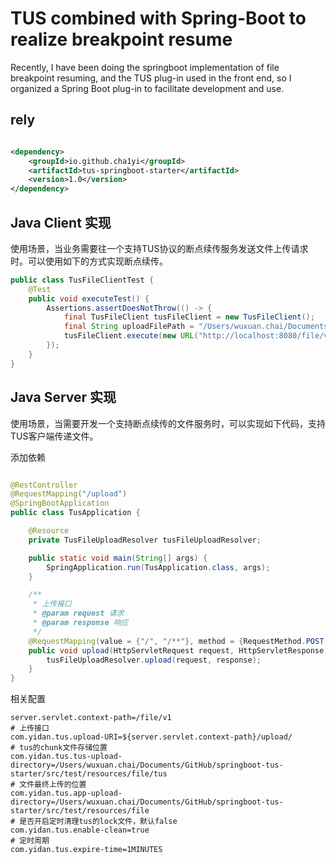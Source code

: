# TUS combined with Spring-Boot to realize breakpoint resume

Recently, I have been doing the springboot implementation of file breakpoint resuming, and the TUS plug-in used in the front end, so I organized a Spring Boot plug-in to facilitate development and use.

## rely

```xml

<dependency>
    <groupId>io.github.cha1yi</groupId>
    <artifactId>tus-springboot-starter</artifactId>
    <version>1.0</version>
</dependency>
```

## Java Client 实现

使用场景，当业务需要往一个支持TUS协议的断点续传服务发送文件上传请求时。可以使用如下的方式实现断点续传。

```java
public class TusFileClientTest {
    @Test
    public void executeTest() {
        Assertions.assertDoesNotThrow(() -> {
            final TusFileClient tusFileClient = new TusFileClient();
            final String uploadFilePath = "/Users/wuxuan.chai/Documents/小老鼠已然成精.mp4";
            tusFileClient.execute(new URL("http://localhost:8080/file/v1/upload/"), Paths.get(uploadFilePath));
        });
    }
}
```

## Java Server 实现

使用场景，当需要开发一个支持断点续传的文件服务时，可以实现如下代码，支持TUS客户端传递文件。

添加依赖

```java

@RestController
@RequestMapping("/upload")
@SpringBootApplication
public class TusApplication {

    @Resource
    private TusFileUploadResolver tusFileUploadResolver;

    public static void main(String[] args) {
        SpringApplication.run(TusApplication.class, args);
    }

    /**
     * 上传接口
     * @param request 请求
     * @param response 响应
     */
    @RequestMapping(value = {"/", "/**"}, method = {RequestMethod.POST, RequestMethod.PATCH, RequestMethod.HEAD, RequestMethod.DELETE, RequestMethod.GET})
    public void upload(HttpServletRequest request, HttpServletResponse response) {
        tusFileUploadResolver.upload(request, response);
    }
}
```

相关配置

```properties
server.servlet.context-path=/file/v1
# 上传接口
com.yidan.tus.upload-URI=${server.servlet.context-path}/upload/
# tus的chunk文件存储位置
com.yidan.tus.tus-upload-directory=/Users/wuxuan.chai/Documents/GitHub/springboot-tus-starter/src/test/resources/file/tus
# 文件最终上传的位置
com.yidan.tus.app-upload-directory=/Users/wuxuan.chai/Documents/GitHub/springboot-tus-starter/src/test/resources/file
# 是否开启定时清理tus的lock文件，默认false
com.yidan.tus.enable-clean=true
# 定时周期
com.yidan.tus.expire-time=1MINUTES
```

